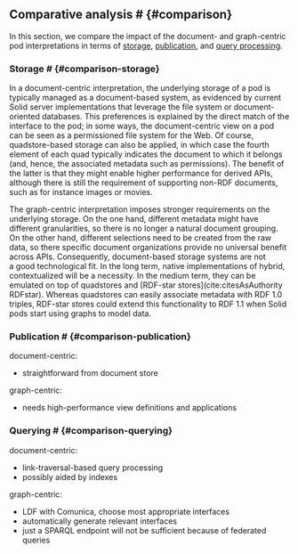 ## Comparative analysis # {#comparison}
In this section,
we compare the impact of the document- and graph-centric pod interpretations
in terms of
[storage](#comparison-storage),
[publication](#comparison-publication),
and [query processing](#comparison-querying).

### Storage # {#comparison-storage}
In a document-centric interpretation,
the underlying storage of a pod is typically managed
as a document-based system,
as evidenced by current Solid server implementations
that leverage the file system or document-oriented databases.
This preferences is explained by
the direct match of the interface to the pod;
in some ways,
the document-centric view on a pod
can be seen as a permissioned file system for the Web.
Of course,
quadstore-based storage can also be applied,
in which case the fourth element of each quad
typically indicates the document to which it belongs
(and, hence, the associated metadata such as permissions).
The benefit of the latter
is that they might enable higher performance for derived APIs,
although there is still the requirement of supporting non-RDF documents,
such as for instance images or movies.

The graph-centric interpretation imposes stronger requirements
on the underlying storage.
On the one hand,
different metadata might have different granularities,
so there is no longer a natural document grouping.
On the other hand,
different selections need to be created from the raw data,
so there specific document organizations provide no universal benefit across APIs.
Consequently,
document-based storage systems are not a good technological fit.
In the long term,
native implementations of hybrid, contextualized will be a necessity.
In the medium term,
they can be emulated on top of quadstores
and [RDF-star stores](cite:citesAsAuthority RDFstar).
Whereas quadstores can easily associate metadata with RDF 1.0 triples,
RDF-star stores could extend this functionality to RDF 1.1
when Solid pods start using graphs to model data.

### Publication # {#comparison-publication}
<div class="todo" markdown="1">
document-centric:

- straightforward from document store

graph-centric:
- needs high-performance view definitions and applications
</div>

### Querying # {#comparison-querying}
<div class="todo" markdown="1">
document-centric:

- link-traversal-based query processing
- possibly aided by indexes

graph-centric:
- LDF with Comunica, choose most appropriate interfaces
- automatically generate relevant interfaces
- just a SPARQL endpoint will not be sufficient because of federated queries
</div>
